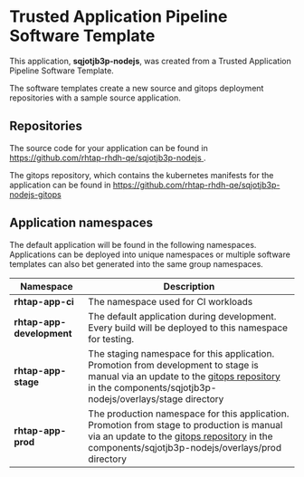 # Trusted Application Pipeline Software Template

This application, **sqjotjb3p-nodejs**, was created from a Trusted Application Pipeline Software Template.

The software templates create a new source and gitops deployment repositories with a sample source application. 

## Repositories

The source code for your application can be found in [https://github.com/rhtap-rhdh-qe/sqjotjb3p-nodejs ](https://github.com/rhtap-rhdh-qe/sqjotjb3p-nodejs ).
 
The gitops repository, which contains the kubernetes manifests for the application can be found in 
[https://github.com/rhtap-rhdh-qe/sqjotjb3p-nodejs-gitops ](https://github.com/rhtap-rhdh-qe/sqjotjb3p-nodejs-gitops ) 

## Application namespaces 

The default application will be found in the following namespaces. Applications can be deployed into unique namespaces or multiple software templates can also bet generated into the same group namespaces.  

|  Namespace   |  Description   |  
| -------- | -------- |
| **rhtap-app-ci** | The namespace used for CI workloads |
| **rhtap-app-development** | The default application during development. Every build will be deployed to this namespace for testing. |
| **rhtap-app-stage** | The staging namespace for this application. Promotion from development to stage is manual via an update to the [gitops repository](https://github.com/rhtap-rhdh-qe/sqjotjb3p-nodejs-gitops ) in the components/sqjotjb3p-nodejs/overlays/stage directory |
| **rhtap-app-prod** | The production namespace for this application. Promotion from stage to production is manual via an update to the [gitops repository](https://github.com/rhtap-rhdh-qe/sqjotjb3p-nodejs-gitops ) in the components/sqjotjb3p-nodejs/overlays/prod directory |